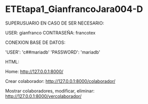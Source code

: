 # ETEtapa1_GianfrancoJara004-D


SUPERUSUARIO EN CASO DE SER NECESARIO:

USER: gianfranco
CONTRASEÑA: francotex


CONEXION BASE DE DATOS:

'USER': 'c##mariadb'
'PASSWORD': 'mariadb'


HTML:

Home:
http://127.0.0.1:8000/

Crear colaborador:
http://127.0.0.1:8000/colaborador/

Mostrar colaboradores, modificar, eliminar:
http://127.0.0.1:8000/vercolaborador/